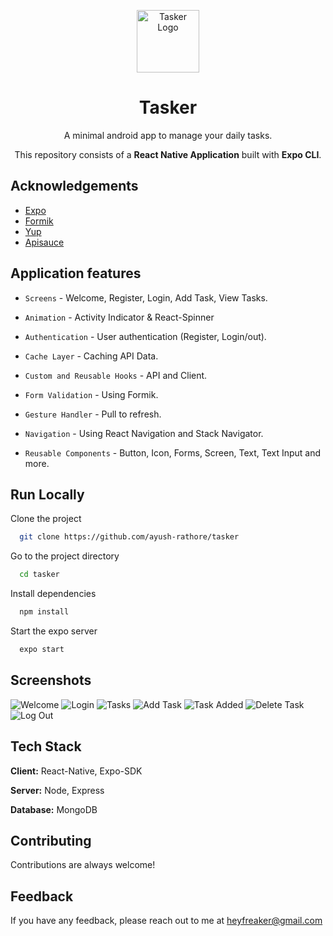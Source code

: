 <p align="center">
    <a href="https://expo.dev/@freaker/tasker">
        <img src="app/assets/images/icon.png" width="100" alt="Tasker Logo"/>
    </a>
    <h1 align="center"> Tasker </h1>
</p>

<p align="center">
    A minimal android app to manage your daily tasks.
</p>

<p align="center">
    This repository consists of a <strong>React Native Application</strong> built with <strong>Expo CLI</strong>.
</p>

## Acknowledgements

-   [Expo](https://expo.dev/)
-   [Formik](https://formik.org/)
-   [Yup](https://github.com/jquense/yup)
-   [Apisauce](https://github.com/infinitered/apisauce)

## Application features

-   `Screens` - Welcome, Register, Login, Add Task, View Tasks.

-   `Animation` - Activity Indicator & React-Spinner

-   `Authentication` - User authentication (Register, Login/out).

-   `Cache Layer` - Caching API Data.

-   `Custom and Reusable Hooks` - API and Client.

-   `Form Validation` - Using Formik.

-   `Gesture Handler` - Pull to refresh.

-   `Navigation` - Using React Navigation and Stack Navigator.

-   `Reusable Components` - Button, Icon, Forms, Screen, Text, Text Input and more.

## Run Locally

Clone the project

```bash
  git clone https://github.com/ayush-rathore/tasker
```

Go to the project directory

```bash
  cd tasker
```

Install dependencies

```bash
  npm install
```

Start the expo server

```bash
  expo start
```

## Screenshots

![Welcome](https://github.com/ayush-rathore/tasker/raw/main/screenshots/1.png)
![Login](https://github.com/ayush-rathore/tasker/raw/main/screenshots/2.png)
![Tasks](https://github.com/ayush-rathore/tasker/raw/main/screenshots/3.png)
![Add Task](https://github.com/ayush-rathore/tasker/raw/main/screenshots/4.png)
![Task Added](https://github.com/ayush-rathore/tasker/raw/main/screenshots/5.png)
![Delete Task](https://github.com/ayush-rathore/tasker/raw/main/screenshots/6.png)
![Log Out](https://github.com/ayush-rathore/tasker/raw/main/screenshots/7.png)

## Tech Stack

**Client:** React-Native, Expo-SDK

**Server:** Node, Express

**Database:** MongoDB

## Contributing

Contributions are always welcome!

## Feedback

If you have any feedback, please reach out to me at heyfreaker@gmail.com
